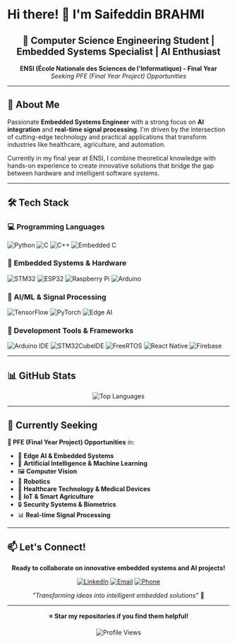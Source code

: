 # Hi there! 👋 I'm Saifeddin BRAHMI

<div align="center">
  
## 🚀 Computer Science Engineering Student | Embedded Systems Specialist | AI Enthusiast

**ENSI (École Nationale des Sciences de l'Informatique) - Final Year**  
*Seeking PFE (Final Year Project) Opportunities*

</div>

---

## 🎯 About Me

Passionate **Embedded Systems Engineer** with a strong focus on **AI integration** and **real-time signal processing**. I'm driven by the intersection of cutting-edge technology and practical applications that transform industries like healthcare, agriculture, and automation.

Currently in my final year at ENSI, I combine theoretical knowledge with hands-on experience to create innovative solutions that bridge the gap between hardware and intelligent software systems.

---

## 🛠️ Tech Stack

### 💻 Programming Languages
![Python](https://img.shields.io/badge/Python-3776AB?style=for-the-badge&logo=python&logoColor=white)
![C](https://img.shields.io/badge/C-00599C?style=for-the-badge&logo=c&logoColor=white)
![C++](https://img.shields.io/badge/C++-00599C?style=for-the-badge&logo=cplusplus&logoColor=white)
![Embedded C](https://img.shields.io/badge/Embedded%20C-525252?style=for-the-badge&logo=c&logoColor=white)

### 🔧 Embedded Systems & Hardware
![STM32](https://img.shields.io/badge/STM32-03234B?style=for-the-badge&logo=stmicroelectronics&logoColor=white)
![ESP32](https://img.shields.io/badge/ESP32-E7352C?style=for-the-badge&logo=espressif&logoColor=white)
![Raspberry Pi](https://img.shields.io/badge/Raspberry%20Pi-A22846?style=for-the-badge&logo=raspberrypi&logoColor=white)
![Arduino](https://img.shields.io/badge/Arduino-00979D?style=for-the-badge&logo=arduino&logoColor=white)

### 🤖 AI/ML & Signal Processing
![TensorFlow](https://img.shields.io/badge/TensorFlow-FF6F00?style=for-the-badge&logo=tensorflow&logoColor=white)
![PyTorch](https://img.shields.io/badge/PyTorch-EE4C2C?style=for-the-badge&logo=pytorch&logoColor=white)
![Edge AI](https://img.shields.io/badge/Edge%20AI-00A86B?style=for-the-badge&logo=nvidia&logoColor=white)

### 🔄 Development Tools & Frameworks
![Arduino IDE](https://img.shields.io/badge/Arduino%20IDE-00979D?style=for-the-badge&logo=arduino&logoColor=white)
![STM32CubeIDE](https://img.shields.io/badge/STM32CubeIDE-03234B?style=for-the-badge&logo=stmicroelectronics&logoColor=white)
![FreeRTOS](https://img.shields.io/badge/FreeRTOS-00AA00?style=for-the-badge&logo=freertos&logoColor=white)
![React Native](https://img.shields.io/badge/React%20Native-20232A?style=for-the-badge&logo=react&logoColor=61DAFB)
![Firebase](https://img.shields.io/badge/Firebase-FFCA28?style=for-the-badge&logo=firebase&logoColor=black)

---


## 📊 GitHub Stats

<div align="center">

![Top Languages](https://github-readme-stats.vercel.app/api/top-langs/?username=07SAIF07&layout=compact&theme=radical&hide_border=true)

</div>

---

## 🚀 Currently Seeking

**🎯 PFE (Final Year Project) Opportunities** in:
- 🤖 **Edge AI & Embedded Systems**
- 🧠 **Artificial Intelligence & Machine Learning**
- 🖼️ **Computer Vision**
- 🤖 **Robotics**
- 🏥 **Healthcare Technology & Medical Devices**
- 🌾 **IoT & Smart Agriculture**
- 🔒 **Security Systems & Biometrics**
- 📊 **Real-time Signal Processing**


---

## 📫 Let's Connect!

<div align="center">

**Ready to collaborate on innovative embedded systems and AI projects!**

[![LinkedIn](https://img.shields.io/badge/🔗%20LinkedIn-Saif%20Eddin%20Brahmi-blue?style=for-the-badge&logo=linkedin)](https://www.linkedin.com/in/saif-eddin-brahmi-5a64b121a/)
[![Email](https://img.shields.io/badge/📧%20Email-saifeddin.brahmi%40ensi--uma.tn-red?style=for-the-badge)](mailto:saifeddin.brahmi@ensi-uma.tn)
[![Phone](https://img.shields.io/badge/📱%20Phone-%2B216%2058%20020%20139-green?style=for-the-badge)](tel:+21658020139)


*"Transforming ideas into intelligent embedded solutions"* 🚀

</div>

---

<div align="center">
  
**⭐ Star my repositories if you find them helpful!**

![Profile Views](https://komarev.com/ghpvc/?username=07SAIF07&color=blueviolet&style=flat-square)

</div>
